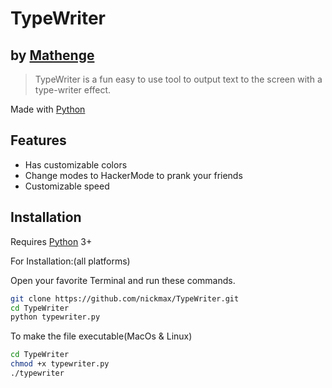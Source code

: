 # TypeWriter

## by [Mathenge](https://github.com/nickmax)




> TypeWriter is  a fun easy to use tool to output text to the screen with a type-writer effect. 

Made with [Python](python.org)


## Features

- Has customizable colors
- Change modes to HackerMode to prank your friends
- Customizable speed 



## Installation

Requires [Python](https://python.org/) 3+

For Installation:(all platforms)

Open your favorite Terminal and run these commands.
```sh
git clone https://github.com/nickmax/TypeWriter.git
cd TypeWriter
python typewriter.py
```
To make the file executable(MacOs & Linux)

```sh
cd TypeWriter
chmod +x typewriter.py
./typewriter
```
